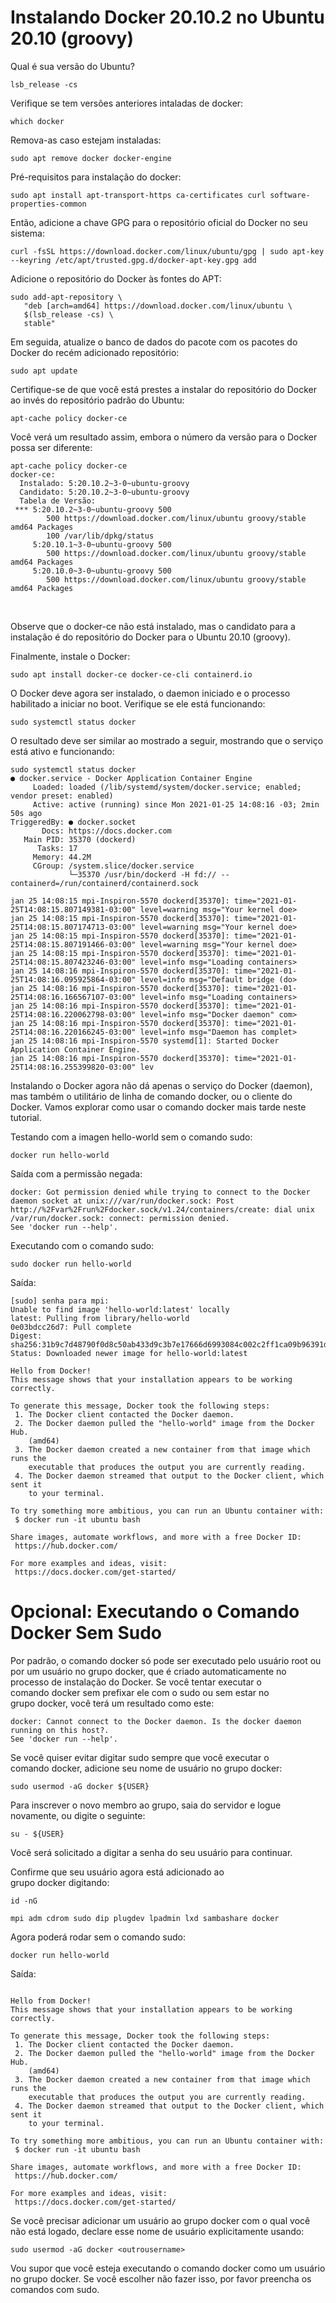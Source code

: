 # Instalando Docker 20.10.2 no Ubuntu 20.10 (groovy)


Qual é sua versão do Ubuntu?

```
lsb_release -cs
```

Verifique se tem versões anteriores intaladas de docker:

```
which docker
```

Remova-as caso estejam instaladas:

```
sudo apt remove docker docker-engine
```

Pré-requisitos para instalação do docker:

```
sudo apt install apt-transport-https ca-certificates curl software-properties-common
```

Então, adicione a chave GPG para o repositório oficial do Docker no seu sistema:

```
curl -fsSL https://download.docker.com/linux/ubuntu/gpg | sudo apt-key --keyring /etc/apt/trusted.gpg.d/docker-apt-key.gpg add
```


Adicione o repositório do Docker às fontes do APT:

```
sudo add-apt-repository \
   "deb [arch=amd64] https://download.docker.com/linux/ubuntu \
   $(lsb_release -cs) \
   stable"
```


Em seguida, atualize o banco de dados do pacote com os pacotes do Docker do recém adicionado repositório:

```
sudo apt update
```

Certifique-se de que você está prestes a instalar do repositório do Docker ao invés do repositório padrão do Ubuntu:

```
apt-cache policy docker-ce
```

Você verá um resultado assim, embora o número da versão para o Docker possa ser diferente:

```
apt-cache policy docker-ce
docker-ce:
  Instalado: 5:20.10.2~3-0~ubuntu-groovy
  Candidato: 5:20.10.2~3-0~ubuntu-groovy
  Tabela de Versão:
 *** 5:20.10.2~3-0~ubuntu-groovy 500
        500 https://download.docker.com/linux/ubuntu groovy/stable amd64 Packages
        100 /var/lib/dpkg/status
     5:20.10.1~3-0~ubuntu-groovy 500
        500 https://download.docker.com/linux/ubuntu groovy/stable amd64 Packages
     5:20.10.0~3-0~ubuntu-groovy 500
        500 https://download.docker.com/linux/ubuntu groovy/stable amd64 Packages
```
 

Observe que o docker-ce não está instalado, mas o candidato para a instalação é do repositório do Docker para o Ubuntu 20.10 (groovy).

Finalmente, instale o Docker:

```
sudo apt install docker-ce docker-ce-cli containerd.io
```


O Docker deve agora ser instalado, o daemon iniciado e o processo habilitado a iniciar no boot. Verifique se ele está funcionando:

```
sudo systemctl status docker
```

O resultado deve ser similar ao mostrado a seguir, mostrando que o serviço está ativo e funcionando:

```
sudo systemctl status docker
● docker.service - Docker Application Container Engine
     Loaded: loaded (/lib/systemd/system/docker.service; enabled; vendor preset: enabled)
     Active: active (running) since Mon 2021-01-25 14:08:16 -03; 2min 50s ago
TriggeredBy: ● docker.socket
       Docs: https://docs.docker.com
   Main PID: 35370 (dockerd)
      Tasks: 17
     Memory: 44.2M
     CGroup: /system.slice/docker.service
             └─35370 /usr/bin/dockerd -H fd:// --containerd=/run/containerd/containerd.sock

jan 25 14:08:15 mpi-Inspiron-5570 dockerd[35370]: time="2021-01-25T14:08:15.807149381-03:00" level=warning msg="Your kernel doe>
jan 25 14:08:15 mpi-Inspiron-5570 dockerd[35370]: time="2021-01-25T14:08:15.807174713-03:00" level=warning msg="Your kernel doe>
jan 25 14:08:15 mpi-Inspiron-5570 dockerd[35370]: time="2021-01-25T14:08:15.807191466-03:00" level=warning msg="Your kernel doe>
jan 25 14:08:15 mpi-Inspiron-5570 dockerd[35370]: time="2021-01-25T14:08:15.807423246-03:00" level=info msg="Loading containers>
jan 25 14:08:16 mpi-Inspiron-5570 dockerd[35370]: time="2021-01-25T14:08:16.095925864-03:00" level=info msg="Default bridge (do>
jan 25 14:08:16 mpi-Inspiron-5570 dockerd[35370]: time="2021-01-25T14:08:16.166567107-03:00" level=info msg="Loading containers>
jan 25 14:08:16 mpi-Inspiron-5570 dockerd[35370]: time="2021-01-25T14:08:16.220062798-03:00" level=info msg="Docker daemon" com>
jan 25 14:08:16 mpi-Inspiron-5570 dockerd[35370]: time="2021-01-25T14:08:16.220166245-03:00" level=info msg="Daemon has complet>
jan 25 14:08:16 mpi-Inspiron-5570 systemd[1]: Started Docker Application Container Engine.
jan 25 14:08:16 mpi-Inspiron-5570 dockerd[35370]: time="2021-01-25T14:08:16.255399820-03:00" lev

```

Instalando o Docker agora não dá apenas o serviço do Docker (daemon), mas também o utilitário de linha de comando docker, ou o cliente do Docker. Vamos explorar como usar o comando docker mais tarde neste tutorial.

Testando com a imagen hello-world sem o comando sudo:

```
docker run hello-world
```

Saída com a permissão negada:

```
docker: Got permission denied while trying to connect to the Docker daemon socket at unix:///var/run/docker.sock: Post http://%2Fvar%2Frun%2Fdocker.sock/v1.24/containers/create: dial unix /var/run/docker.sock: connect: permission denied.
See 'docker run --help'.
```

Executando com o comando sudo:

```
sudo docker run hello-world
```

Saída:
```
[sudo] senha para mpi: 
Unable to find image 'hello-world:latest' locally
latest: Pulling from library/hello-world
0e03bdcc26d7: Pull complete 
Digest: sha256:31b9c7d48790f0d8c50ab433d9c3b7e17666d6993084c002c2ff1ca09b96391d
Status: Downloaded newer image for hello-world:latest

Hello from Docker!
This message shows that your installation appears to be working correctly.

To generate this message, Docker took the following steps:
 1. The Docker client contacted the Docker daemon.
 2. The Docker daemon pulled the "hello-world" image from the Docker Hub.
    (amd64)
 3. The Docker daemon created a new container from that image which runs the
    executable that produces the output you are currently reading.
 4. The Docker daemon streamed that output to the Docker client, which sent it
    to your terminal.

To try something more ambitious, you can run an Ubuntu container with:
 $ docker run -it ubuntu bash

Share images, automate workflows, and more with a free Docker ID:
 https://hub.docker.com/

For more examples and ideas, visit:
 https://docs.docker.com/get-started/
```

# Opcional: Executando o Comando Docker Sem Sudo 

Por padrão, o comando docker só pode ser executado pelo usuário root ou por um usuário no grupo docker, que é criado automaticamente no processo de instalação do Docker. Se você tentar executar o comando docker sem prefixar ele com o sudo ou sem estar no grupo docker, você terá um resultado como este:

```
docker: Cannot connect to the Docker daemon. Is the docker daemon running on this host?.
See 'docker run --help'.
```

Se você quiser evitar digitar sudo sempre que você executar o comando docker, adicione seu nome de usuário no grupo docker:

```
sudo usermod -aG docker ${USER}
```

Para inscrever o novo membro ao grupo, saia do servidor e logue novamente, ou digite o seguinte:

```
su - ${USER}
```

Você será solicitado a digitar a senha do seu usuário para continuar.

Confirme que seu usuário agora está adicionado ao grupo docker digitando:

```
id -nG
```

```
mpi adm cdrom sudo dip plugdev lpadmin lxd sambashare docker
```

Agora poderá rodar sem o comando sudo:

```
docker run hello-world
```

Saída:
```

Hello from Docker!
This message shows that your installation appears to be working correctly.

To generate this message, Docker took the following steps:
 1. The Docker client contacted the Docker daemon.
 2. The Docker daemon pulled the "hello-world" image from the Docker Hub.
    (amd64)
 3. The Docker daemon created a new container from that image which runs the
    executable that produces the output you are currently reading.
 4. The Docker daemon streamed that output to the Docker client, which sent it
    to your terminal.

To try something more ambitious, you can run an Ubuntu container with:
 $ docker run -it ubuntu bash

Share images, automate workflows, and more with a free Docker ID:
 https://hub.docker.com/

For more examples and ideas, visit:
 https://docs.docker.com/get-started/
```

Se você precisar adicionar um usuário ao grupo docker com o qual você não está logado, declare esse nome de usuário explicitamente usando:

```
sudo usermod -aG docker <outrousername>
```

Vou supor que você esteja executando o comando docker como um usuário no grupo docker. Se você escolher não fazer isso, por favor preencha os comandos com sudo.

